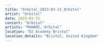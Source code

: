 ```yaml
---
title: "Orbital_2023-03-31_Orbital"
artist: "Orbital"
date: 2023-03-31
concert: "Orbital"
artists: "MANAMI, Orbital"
location: "O2 Academy Bristol"
location_details: "Bristol, United Kingdom"
---
```

